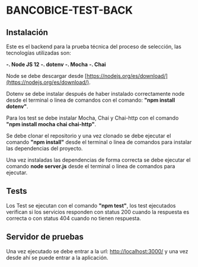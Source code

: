 # BANCOBICE-TEST-BACK
  

## Instalación

Este es el backend para la prueba técnica del proceso de selección, las tecnologías utilizadas son:

  

**-. Node JS 12**
**-. dotenv**
**-. Mocha**
**-. Chai**

  

Node se debe descargar desde [https://nodejs.org/es/download/](https://nodejs.org/es/download/).

Dotenv se debe instalar después de haber instalado correctamente node desde el terminal o linea de comandos con el comando: **"npm install dotenv"**.

Para los test se debe instalar Mocha, Chai y Chai-http con el comando **"npm install mocha chai chai-http"**.

Se debe clonar el repositorio y una vez clonado se debe ejecutar el comando **"npm install"** desde el terminal o linea de comandos para instalar las dependencias del proyecto.

Una vez instaladas las dependencias de forma correcta se debe ejecutar el comando **node server.js** desde el terminal o linea de comandos para ejecutar.

## Tests
Los Test se ejecutan con el comando **"npm test"**, los test ejecutados verifican si los servicios responden con status 200 cuando la respuesta es correcta o con status 404 cuando no tienen respuesta.

## Servidor de pruebas

Una vez ejecutado se debe entrar a la url: [http://localhost:3000/](http://localhost:3000/) y una vez desde ahí se puede entrar a la aplicación.
